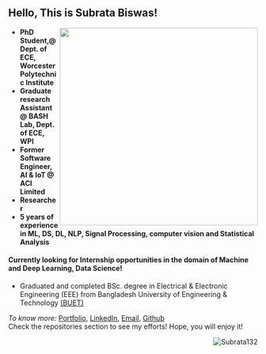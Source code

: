 ## Hello, This is Subrata Biswas!

[<img align="right" width="400" src="https://github-readme-stats.vercel.app/api?username=Subrata132&show_icons=true"/>](https://github.com/Subrata132/)


- **PhD Student,@ Dept. of ECE, Worcester Polytechnic Institute**
- **Graduate research Assistant @ BASH Lab, Dept. of ECE, WPI**
- **Former Software Engineer, AI & IoT @ ACI Limited**
- **Researcher**
- **5 years of experience in ML, DS, DL, NLP, Signal Processing, computer vision and Statistical Analysis**
#### Currently looking for Internship opportunities in the domain of Machine and Deep Learning, Data Science!
- Graduated and completed BSc. degree in Electrical & Electronic Engineering (EEE) from Bangladesh University of Engineering & Technology [(BUET)](https://eee.buet.ac.bd/)


*To know more:*  [Portfolio](https://users.wpi.edu/~sbiswas/), [LinkedIn](https://www.linkedin.com/in/subrata-biswas-433247142/), [Email](mailto:subrata.buet.eee@gmail.com), [Github](https://github.com/Subrata132/)
<br/>
Check the repositories section to see my efforts! Hope, you will enjoy it!
<br/>
<p><img align='right' src="https://komarev.com/ghpvc/?username=Subrata132" alt="Subrata132" /> </p>
